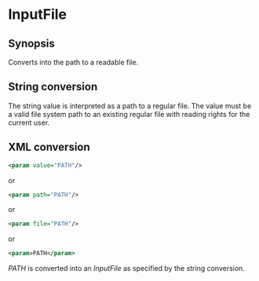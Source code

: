 <h1 class="converter">InputFile</h1>

## Synopsis

Converts into the path to a readable file.

## String conversion

The string value is interpreted as a path to a regular file. The value must be a valid file system path to an existing regular file with reading rights for the current user.

## XML conversion



```xml
<param value="PATH"/>
```

or

```xml
<param path="PATH"/>
```

or

```xml
<param file="PATH"/>
```

or

```xml
<param>PATH</param>
```

 *PATH* is converted into an *InputFile* as specified by the string conversion.

